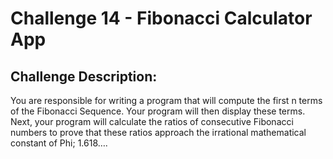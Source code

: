 # Challenge 14 - Fibonacci Calculator App


## Challenge Description:

You are responsible for writing a program that will compute the first n terms of the Fibonacci
Sequence. Your program will then display these terms. Next, your program will calculate the
ratios of consecutive Fibonacci numbers to prove that these ratios approach the irrational
mathematical constant of Phi; 1.618….
